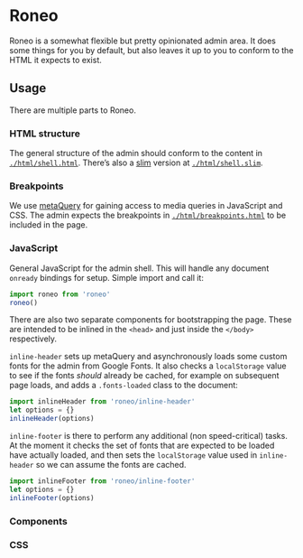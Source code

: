 # Roneo

Roneo is a somewhat flexible but pretty opinionated admin area. It does some things for you by default, but also leaves it up to you to conform to the HTML it expects to exist.

## Usage

There are multiple parts to Roneo.

### HTML structure

The general structure of the admin should conform to the content in [`./html/shell.html`](). There’s also a [slim](http://slim-lang.com) version at [`./html/shell.slim`]().

### Breakpoints

We use [metaQuery](https://github.com/benschwarz/metaquery) for gaining access to media queries in JavaScript and CSS. The admin expects the breakpoints in [`./html/breakpoints.html`]() to be included in the page.

### JavaScript

General JavaScript for the admin shell. This will handle any document `onready` bindings for setup. Simple import and call it:

```js
import roneo from 'roneo'
roneo()
```

There are also two separate components for bootstrapping the page. These are intended to be inlined in the `<head>` and just inside the `</body>` respectively.

`inline-header` sets up metaQuery and asynchronously loads some custom fonts for the admin from Google Fonts. It also checks a `localStorage` value to see if the fonts _should_ already be cached, for example on subsequent page loads, and adds a `.fonts-loaded` class to the document:

```js
import inlineHeader from 'roneo/inline-header'
let options = {}
inlineHeader(options)
```

`inline-footer` is there to perform any additional (non speed-critical) tasks. At the moment it checks the set of fonts that are expected to be loaded have actually loaded, and then sets the `localStorage` value used in `inline-header` so we can assume the fonts are cached.

```js
import inlineFooter from 'roneo/inline-footer'
let options = {}
inlineFooter(options)
```

### Components




### CSS
